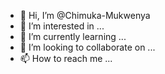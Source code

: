 - 👋 Hi, I’m @Chimuka-Mukwenya
- 👀 I’m interested in ...
- 🌱 I’m currently learning ...
- 💞️ I’m looking to collaborate on ...
- 📫 How to reach me ...

<!---
Chimuka-Mukwenya/Chimuka-Mukwenya is a ✨ special ✨ repository because its `README.md` (this file) appears on your GitHub profile.
You can click the Preview link to take a look at your changes.
--->

